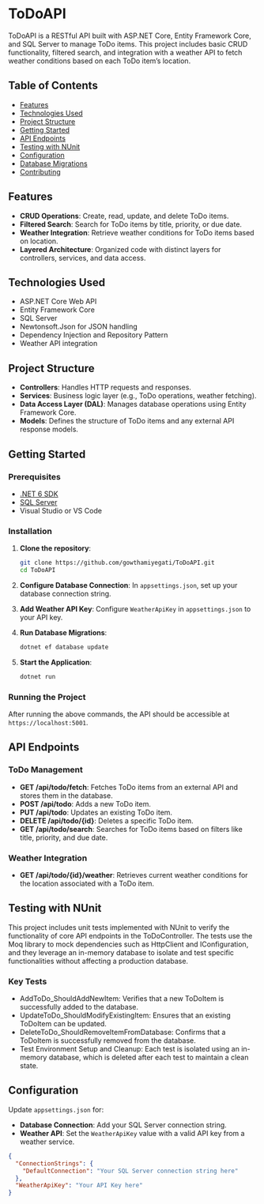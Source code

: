# ToDoAPI

ToDoAPI is a RESTful API built with ASP.NET Core, Entity Framework Core, and SQL Server to manage ToDo items. This project includes basic CRUD functionality, filtered search, and integration with a weather API to fetch weather conditions based on each ToDo item’s location. 

## Table of Contents

- [Features](#features)
- [Technologies Used](#technologies-used)
- [Project Structure](#project-structure)
- [Getting Started](#getting-started)
- [API Endpoints](#api-endpoints)
- [Testing with NUnit](#testing-with-nunit)
- [Configuration](#configuration)
- [Database Migrations](#database-migrations)
- [Contributing](#contributing)

## Features

- **CRUD Operations**: Create, read, update, and delete ToDo items.
- **Filtered Search**: Search for ToDo items by title, priority, or due date.
- **Weather Integration**: Retrieve weather conditions for ToDo items based on location.
- **Layered Architecture**: Organized code with distinct layers for controllers, services, and data access.

## Technologies Used

- ASP.NET Core Web API
- Entity Framework Core
- SQL Server
- Newtonsoft.Json for JSON handling
- Dependency Injection and Repository Pattern
- Weather API integration

## Project Structure

- **Controllers**: Handles HTTP requests and responses.
- **Services**: Business logic layer (e.g., ToDo operations, weather fetching).
- **Data Access Layer (DAL)**: Manages database operations using Entity Framework Core.
- **Models**: Defines the structure of ToDo items and any external API response models.

## Getting Started

### Prerequisites

- [.NET 6 SDK](https://dotnet.microsoft.com/download/dotnet/6.0)
- [SQL Server](https://www.microsoft.com/en-us/sql-server/sql-server-downloads)
- Visual Studio or VS Code

### Installation

1. **Clone the repository**:
    ```bash
    git clone https://github.com/gowthamiyegati/ToDoAPI.git
    cd ToDoAPI
    ```

2. **Configure Database Connection**: In `appsettings.json`, set up your database connection string.

3. **Add Weather API Key**: Configure `WeatherApiKey` in `appsettings.json` to your API key.

4. **Run Database Migrations**:
    ```bash
    dotnet ef database update
    ```

5. **Start the Application**:
    ```bash
    dotnet run
    ```

### Running the Project

After running the above commands, the API should be accessible at `https://localhost:5001`.

## API Endpoints

### ToDo Management

- **GET /api/todo/fetch**: Fetches ToDo items from an external API and stores them in the database.
- **POST /api/todo**: Adds a new ToDo item.
- **PUT /api/todo**: Updates an existing ToDo item.
- **DELETE /api/todo/{id}**: Deletes a specific ToDo item.
- **GET /api/todo/search**: Searches for ToDo items based on filters like title, priority, and due date.

### Weather Integration

- **GET /api/todo/{id}/weather**: Retrieves current weather conditions for the location associated with a ToDo item.

## Testing with NUnit

This project includes unit tests implemented with NUnit to verify the functionality of core API endpoints in the ToDoController. The tests use the Moq library to mock dependencies such as HttpClient and IConfiguration, and they leverage an in-memory database to isolate and test specific functionalities without affecting a production database.

### Key Tests
- AddToDo_ShouldAddNewItem: Verifies that a new ToDoItem is successfully added to the database.
- UpdateToDo_ShouldModifyExistingItem: Ensures that an existing ToDoItem can be updated.
- DeleteToDo_ShouldRemoveItemFromDatabase: Confirms that a ToDoItem is successfully removed from the database.
- Test Environment Setup and Cleanup: Each test is isolated using an in-memory database, which is deleted after each test to maintain a clean state.

## Configuration

Update `appsettings.json` for:

- **Database Connection**: Add your SQL Server connection string.
- **Weather API**: Set the `WeatherApiKey` value with a valid API key from a weather service.

```json
{
  "ConnectionStrings": {
    "DefaultConnection": "Your SQL Server connection string here"
  },
  "WeatherApiKey": "Your API Key here"
}
